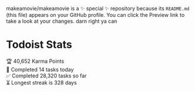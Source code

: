 makeamovie/makeamovie is a ✨ special ✨ repository because its `README.md` (this file) appears on your GitHub profile.
You can click the Preview link to take a look at your changes. darn right ya can

# Todoist Stats

<!-- TODO-IST:START -->
🏆  40,652 Karma Points           
🌸  Completed 14 tasks today           
✅  Completed 28,320 tasks so far           
⏳  Longest streak is 328 days
<!-- TODO-IST:END -->